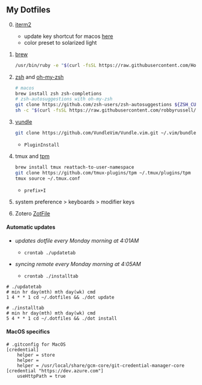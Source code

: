 ## My Dotfiles

0. [iterm2](https://www.iterm2.com/)
    + update key shortcut for macos [here](https://stackoverflow.com/questions/6205157/iterm-2-how-to-set-keyboard-shortcuts-to-jump-to-beginning-end-of-line)
    + color preset to solarized light

1. [brew](https://brew.sh/)
    ```sh
    /usr/bin/ruby -e "$(curl -fsSL https://raw.githubusercontent.com/Homebrew/install/master/install)"
    ```


2. [zsh](https://github.com/robbyrussell/oh-my-zsh/wiki/Installing-ZSH) and [oh-my-zsh](https://github.com/robbyrussell/oh-my-zsh)
    ```sh
    # macos
    brew install zsh zsh-completions
    # zsh-autosuggestions with oh-my-zsh
    git clone https://github.com/zsh-users/zsh-autosuggestions ${ZSH_CUSTOM:-~/.oh-my-zsh/custom}/plugins/zsh-autosuggestions
    sh -c "$(curl -fsSL https://raw.githubusercontent.com/robbyrussell/oh-my-zsh/master/tools/install.sh)"
    ```


3. [vundle](https://github.com/VundleVim/Vundle.vim.git)
    ```sh
    git clone https://github.com/VundleVim/Vundle.vim.git ~/.vim/bundle/Vundle.vim  
    ```
    + `PluginInstall`

4. tmux and [tpm](https://github.com/tmux-plugins/tpm)
    ```sh
    brew install tmux reattach-to-user-namespace
    git clone https://github.com/tmux-plugins/tpm ~/.tmux/plugins/tpm
    tmux source ~/.tmux.conf
    ```
    + `prefix+I`

5. system preference > keyboards > modifier keys


6. Zotero [ZotFile](http://zotfile.com/)



#### Automatic updates

+ _updates dotfile every Monday morning at 4:01AM_
    + `crontab ./updatetab`

+ _syncing remote every Monday morning at 4:05AM_ 
    + `crontab ./installtab`

```
# ./updatetab
# min hr day(mth) mth day(wk) cmd
1 4 * * 1 cd ~/.dotfiles && ./dot update

# ./installtab
# min hr day(mth) mth day(wk) cmd
5 4 * * 1 cd ~/.dotfiles && ./dot install
```

#### MacOS specifics 


```
# .gitconfig for MacOS
[credential]
	helper = store
	helper =
	helper = /usr/local/share/gcm-core/git-credential-manager-core
[credential "https://dev.azure.com"]
	useHttpPath = true
```

